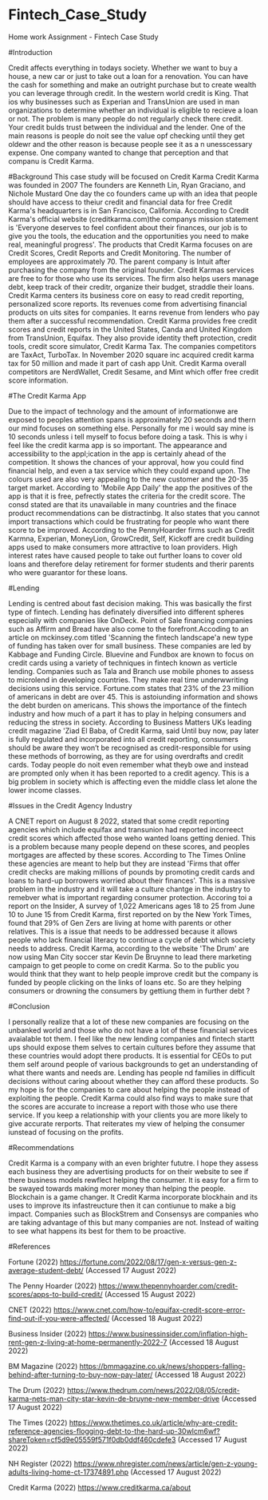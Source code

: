 # Fintech_Case_Study
Home work Assignment - Fintech Case Study

#Introduction

Credit affects everything in todays society. Whether we want to buy a house, a new car or just to take out a loan for a renovation. You can have the cash for something and make an outright purchase but to create wealth you can leverage through credit. In the western world credit is King. That ios why businesses such as Experian and TransUnion are used in man organizations to determine whether an individual is eligible to recieve a loan or not. The problem is many people do not regularly check there credit. Your credit bulds trust between the individual and the lender. 
One of the main reasons is people do noit see the value opf checking until they get oldewr and the other reason is because people see it as a n unesscessary expense. 
One company wanted to change that perception and that companu is Credit Karma.

#Background
This case study will be focused on Credit Karma
Credit Karma was founded in 2007
The founders are Kenneth Lin, Ryan Graciano, and Nichole Mustard
One day the co founders came up with an idea that people should have access to theiur credit and financial data for free
Credit Karma's headquarters is in San Francisco, California.
According to Credit Karma's official website (creditkarma.com)the companys mission statement is 'Everyone deserves to feel confident about their finances, our job is to give you the tools, the education and the opportunities you need to make real, meaningful progress'.
The products that Credit Karma focuses on are Credit Scores, Credit Reports and Credit Monitoring.
The number of employees are approximately 70.
The parent company is Intuit after purchasing the company from the original founder.
Credit Karmas services are free to for those who use its services.
The firm also helps users manage debt, keep track of their creditr, organize their budget, straddle their loans.
Credit Karma centers its business core on easy to read credit reporting, personalized score reports.
Its revenues come from advertising financial products on uits sites for companies.
It earns revenue from lenders who pay them after a successful recommendation.
Credit Karma provides free credit scores and credit reports in the United States, Canda and United Kingdom from TransUnion, Equifax.
They also provide identity theft protection, credit tools, credit score simulator, Credit Karma Tax.
The companies competitors are TaxAct, TurboTax.
In November 2020 square inc acquired credit karma tax for 50 million and made it part of cash app Unit.
Credit Karma overall competitors are NerdWallet, Credit Sesame, and Mint which offer free credit score information.

#The Credit Karma App

Due to the impact of technology and the amount of informationwe are exposed to peoples attention spans is approximately 20 seconds and thern our mind focuses on something else. Personally for me i would say mine is 10 seconds unless i tell myself to focus before doing a task. This is why i feel like the credit karma app is so important. The appearance and accessibility to the appl;ication in the app is certainly ahead of the competition. It shows the chances of your approval, how you could find financial help, and even a tax service which they could expand upon. The colours used are also very appealing to the new customer and the 20-35 target market. According to 'Mobile App Daily' the app the positives of the app is that it is free, pefrectly states the criteria for the credit score. The consd stated are that its unavailable in many countries and the finace product recommendations can be distractinbg. It also states that you cannot import transactions which could be frustrating for people who want there score to be improved. According to the PennyHoarder firms such as Credit Karmna, Experian, MoneyLion, GrowCredit, Self, Kickoff are credit building apps used to make consumers more attractive to loan providers. High interest rates have caused people to take out further loans to cover old loans and therefore delay retirement for former students and therir parents who were guarantor for these loans. 

#Lending 

Lending is centred about fast decision making. This was basically the first type of fintech. Lending has definately diversified into different spheres especially with companies like OnDeck. Point of Sale financing companies such as Affirm and Bread have also come to the forefront.Accoding to an article on mckinsey.com titled 'Scanning the fintech landscape'a new type of funding has taken over for small business. These companies are led by Kabbage and Funding Circle.
Bluevine and Fundbox are known to focus on credit cards using a variety of techniques in fintech known as verticle lending. 
Companies such as Tala and Branch use mobile phones to assess to microlend in developing countries. They make real time underwwriting decisions using this service.
Fortune.com states that 23% of the 23 million of americans in debt are over 45. This is astoiunding information and shows the debt burden on americans. This shows the importance of the fintech industry and how much of a part it has to play in helping consumers and reducing the stress in society. 
According to Business Matters UKs leading credit magazine 'Ziad El Baba, of Credit Karma, said Until buy now, pay later is fully regulated and incorporated into all credit reporting, consumers should be aware they won’t be recognised as credit-responsible for using these methods of borrowing, as they are for using overdrafts and credit cards. Today people do noit even remember what theyb owe and instead are prompted only when it has been reported to a credit agency. This is a big problem in society which is affecting even the middle class let alone the lower income classes.

#Issues in the Credit Agency Industry

A CNET report on August 8 2022, stated that some credit reporting agencies which include equifax and transunion had reported incorreect credit scores which affected those weho wanted loans getting denied. This is a problem because many people depend on these scores, and peoples mortgages are affected by these scores.
According to The Times Online these agencies are meant to help but they are instead 'Firms that offer credit checks are making millions of pounds by promoting credit cards and loans to hard-up borrowers worried about their finances'. This is a massive problem in the industry and it will take a culture chantge in the industry to remebver what is important regarding consumer protection. Accoring toi a report on the Insider, A survey of 1,022 Americans ages 18 to 25 from June 10 to June 15 from Credit Karma, first reported on by the New York Times, found that 29% of Gen Zers are living at home with parents or other relatives. This is a issue that needs to be addressed because it allows people who lack financial literacy to continue a cycle of debt which society needs to address. Credit Karma, according to the website 'The Drum' are now using Man City soccer star Kevin De Bruynne to lead there marketing campaign to get people to come on credit Karma. So to the public you would think that they want to help people improve credit but the company is funded by people clicking on the links of loans etc. So are they helping consumers or drowning the consumers by gettiung them in further debt ?

#Conclusion

I personally realize that a lot of these new companies are focusing on the unbanked world and those who do not have a lot of these financial services avaialable tot them. I feel like the new lending companies and fintech startt ups should expose them selves to certain cultures before they assume that these countries would adopt there products. It is essential for CEOs to put them self around people of various backgrounds to get an understanding of what there wants and needs are. Lending has people nd families in difficult decisions without caring aboout whether they can afford these products. So my hope is for the companies to care about helping the people instead of exploiting the people. Credit Karma could also find ways to make sure that the scores are accurate to increase a report with those who use there service. If you keep a relationship with your clients you are more likely to give accurate rerports. That reiterates my view of helping the consumer iunstead of focusing on the profits. 

#Recommendations

Credit Karma is a company with an even brighter fututre. I hope they assess each business they are advertising products for on their website to see if there business models rewflect helping the consumer. It is easy for a firm to be swayed towards making morer money than helping the people. Blockchain is a game changer. It Credit Karma incorporate blockhain and its uses to improve its infastreucture then it can contiunue to make a big impact. Companies such as BlockStrem and Consensys are companies who are taking advantage of this but many companies are not. Instead of waiting to see what happens its best for them to be proactive.

#References

Fortune (2022)
https://fortune.com/2022/08/17/gen-x-versus-gen-z-average-student-debt/ (Accessed 17 August 2022)

The Penny Hoarder (2022)
https://www.thepennyhoarder.com/credit-scores/apps-to-build-credit/ (Accessed 15 August 2022)

CNET (2022)
https://www.cnet.com/how-to/equifax-credit-score-error-find-out-if-you-were-affected/ (Accessed 18 August 2022)
 
Business Insider (2022)
https://www.businessinsider.com/inflation-high-rent-gen-z-living-at-home-permanently-2022-7 (Accessed 18 August 2022)

BM Magazine (2022)
https://bmmagazine.co.uk/news/shoppers-falling-behind-after-turning-to-buy-now-pay-later/ (Accessed 18 August 2022)

The Drum (2022)
https://www.thedrum.com/news/2022/08/05/credit-karma-nets-man-city-star-kevin-de-bruyne-new-member-drive (Accessed 17 August 2022)
 
The Times (2022)
https://www.thetimes.co.uk/article/why-are-credit-reference-agencies-flogging-debt-to-the-hard-up-30wlcm6wf?shareToken=cf5d9e05559f571f0db0ddf460cdefe3 (Accessed 17 August 2022)

NH Register (2022)
https://www.nhregister.com/news/article/gen-z-young-adults-living-home-ct-17374891.php (Accessed 17 August 2022)

Credit Karma (2022)
https://www.creditkarma.ca/about

